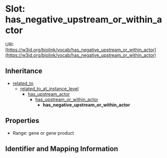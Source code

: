 # Slot: has_negative_upstream_or_within_actor

URI: [https://w3id.org/biolink/vocab/has_negative_upstream_or_within_actor](https://w3id.org/biolink/vocab/has_negative_upstream_or_within_actor)




## Inheritance

* [related_to](related_to.md)
    * [related_to_at_instance_level](related_to_at_instance_level.md)
        * [has_upstream_actor](has_upstream_actor.md)
            * [has_upstream_or_within_actor](has_upstream_or_within_actor.md)
                * **has_negative_upstream_or_within_actor**



## Properties

 * Range: gene or gene product



## Identifier and Mapping Information





